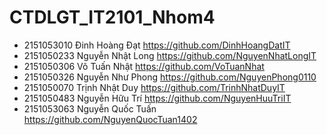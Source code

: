 # CTDLGT_IT2101_Nhom4

	
-  2151053010	Đinh Hoàng Đạt	https://github.com/DinhHoangDatIT
-	2151050233	Nguyễn Nhật Long	https://github.com/NguyenNhatLongIT
 - 2151050306	Võ Tuấn Nhật	https://github.com/VoTuanNhat
-	2151050326	Nguyễn Như Phong	https://github.com/NguyenPhong0110
- 2151050070	Trịnh Nhật Duy	https://github.com/TrinhNhatDuyIT
-	2151050483	Nguyễn Hữu Trí	https://github.com/NguyenHuuTriIT
- 2151053063	Nguyễn Quốc Tuấn	https://github.com/NguyenQuocTuan1402
